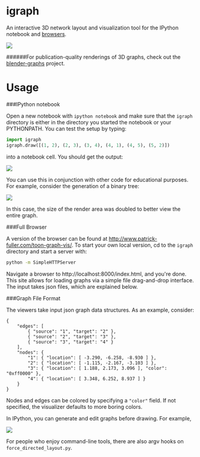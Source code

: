 igraph
======

An interactive 3D network layout and visualization tool for the IPython notebook
and [browsers](http://www.patrick-fuller.com/toon-graph-vis/).

![](http://www.patrick-fuller.com/wp-content/uploads/2013/02/toon-graph.png)

######For publication-quality renderings of 3D graphs, check out the [blender-graphs](https://github.com/patrickfuller/blender-graphs) project.

Usage
=====

###IPython notebook

Open a new notebook with `ipython notebook` and make sure that the `igraph`
directory is either in the directory you started the notebook or your
PYTHONPATH. You can test the setup by typing:

```python
import igraph
igraph.draw([(1, 2), (2, 3), (3, 4), (4, 1), (4, 5), (5, 2)])
```

into a notebook cell. You should get the output:

![](http://www.patrick-fuller.com/wp-content/uploads/2013/03/pinwheel_example.png)

You can use this in conjunction with other code for educational purposes. For
example, consider the generation of a binary tree:

![](http://www.patrick-fuller.com/wp-content/uploads/2013/03/btree_600.png)

In this case, the size of the render area was doubled to better view the entire
graph.

###Full Browser

A version of the browser can be found at http://www.patrick-fuller.com/toon-graph-vis/.
To start your own local version, cd to the `igraph` directory and start a
server with:

```bash
python -m SimpleHTTPServer
```

Navigate a browser to http://localhost:8000/index.html, and you're done. This
site allows for loading graphs via a simple file drag-and-drop interface. The
input takes json files, which are explained below.

###Graph File Format

The viewers take input json graph data structures. As an example, consider:

```
{
    "edges": [
        { "source": "1", "target": "2" },
        { "source": "2", "target": "3" },
        { "source": "3", "target": "4" }
    ],
    "nodes": {
        "1": { "location": [ -3.290, -6.258, -8.930 ] },
        "2": { "location": [ -1.115, -2.167, -3.103 ] },
        "3": { "location": [ 1.188, 2.173, 3.096 ], "color": "0xff0000" },
        "4": { "location": [ 3.348, 6.252, 8.937 ] }
    }
}
```

Nodes and edges can be colored by specifying a `"color"` field. If not specified,
the visualizer defaults to more boring colors.

In IPython, you can generate and edit graphs before drawing. For example,

![](http://www.patrick-fuller.com/wp-content/uploads/2013/03/colored_pinwheel_600.png)

For people who enjoy command-line tools, there are also argv hooks on
`force_directed_layout.py`.
